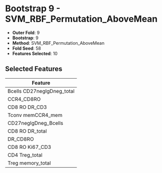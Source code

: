 # Bootstrap 9 - SVM_RBF_Permutation_AboveMean

- **Outer Fold**: 9
- **Bootstrap**: 9
- **Method**: SVM_RBF_Permutation_AboveMean
- **Fold Seed**: 58
- **Features Selected**: 10

## Selected Features

| Feature |
|---------|
| Bcells CD27negIgDneg_total |
| CCR4_CD8RO |
| CD8 RO DR_CD3 |
| Tconv memCCR4_mem |
| CD27negIgDneg_Bcells |
| CD8 RO DR_total |
| DR_CD8RO |
| CD8  RO Ki67_CD3 |
| CD4 Treg_total |
| Treg memory_total |
